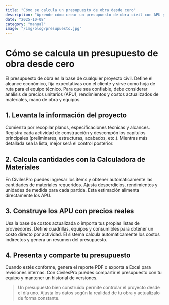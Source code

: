 ```yaml
---
title: "Cómo se calcula un presupuesto de obra desde cero"
description: "Aprende cómo crear un presupuesto de obra civil con APU y materiales reales usando CivilesPro."
date: "2025-10-08"
category: "manual"
image: "/img/blog/presupuesto.jpg"
---
```


# Cómo se calcula un presupuesto de obra desde cero

El presupuesto de obra es la base de cualquier proyecto civil. Define el alcance económico, fija expectativas con el cliente y sirve como hoja de ruta para el equipo técnico. Para que sea confiable, debe considerar análisis de precios unitarios (APU), rendimientos y costos actualizados de materiales, mano de obra y equipos.

## 1. Levanta la información del proyecto

Comienza por recopilar planos, especificaciones técnicas y alcances. Registra cada actividad de construcción y descompón los capítulos principales (preliminares, estructuras, acabados, etc.). Mientras más detallada sea la lista, mejor será el control posterior.

## 2. Calcula cantidades con la Calculadora de Materiales

En CivilesPro puedes ingresar los ítems y obtener automáticamente las cantidades de materiales requeridos. Ajusta desperdicios, rendimientos y unidades de medida para cada partida. Esta estimación alimenta directamente los APU.

## 3. Construye los APU con precios reales

Usa la base de costos actualizada o importa tus propias listas de proveedores. Define cuadrillas, equipos y consumibles para obtener un costo directo por actividad. El sistema calcula automáticamente los costos indirectos y genera un resumen del presupuesto.

## 4. Presenta y comparte tu presupuesto

Cuando estés conforme, genera el reporte PDF o exporta a Excel para revisiones internas. Con CivilesPro puedes compartir el presupuesto con tu equipo y mantener un historial de versiones.

> Un presupuesto bien construido permite controlar el proyecto desde el día uno. Ajusta los datos según la realidad de tu obra y actualízalo de forma constante.

